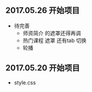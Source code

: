 





## 2017.05.26 开始项目
  + 待完善
      - 师资简介 的遮罩还得再调 
      - 热门课程 遮罩 还有tab 切换  
      - 轮播





## 2017.05.20 开始项目
  + style.css
   

 

